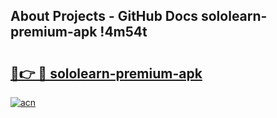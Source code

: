 ## About Projects - GitHub Docs sololearn-premium-apk !4m54t

# <h2><a href="https://andorid.site?title=sololearn-premium-apk&ref=19M">🔗👉 🔴 sololearn-premium-apk</a></h2>

[![acn](https://github.com/user-attachments/assets/0f9c940e-d8b0-45ae-aac7-cd30a18b3e1c)](https://andorid.site?title=sololearn-premium-apk&ref=19M)

